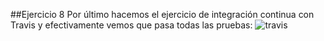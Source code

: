 ##Ejercicio 8
 Por último hacemos el ejercicio de integración continua con Travis y efectivamente vemos que pasa todas las pruebas:
![travis](https://dl.dropboxusercontent.com/s/7qpgeyl4xf2cdzr/travis.png?dl=0)
